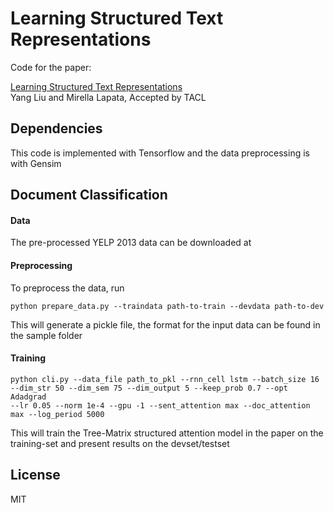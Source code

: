 # Learning Structured Text Representations

Code for the paper:

[Learning Structured Text Representations](https://arxiv.org/abs/1705.09207)  
Yang Liu and Mirella Lapata,
Accepted by TACL

## Dependencies
This code is implemented with Tensorflow and the data preprocessing is with Gensim

## Document Classification

#### Data
The pre-processed YELP 2013 data can be downloaded at

#### Preprocessing
To preprocess the data, run
```
python prepare_data.py --traindata path-to-train --devdata path-to-dev
```
This will generate a pickle file, the format for the input data can be found in the sample folder


#### Training
```
python cli.py --data_file path_to_pkl --rnn_cell lstm --batch_size 16 --dim_str 50 --dim_sem 75 --dim_output 5 --keep_prob 0.7 --opt Adadgrad
--lr 0.05 --norm 1e-4 --gpu -1 --sent_attention max --doc_attention max --log_period 5000
```
This will train the Tree-Matrix structured attention model in the paper on the training-set and present results on the devset/testset




## License
MIT
